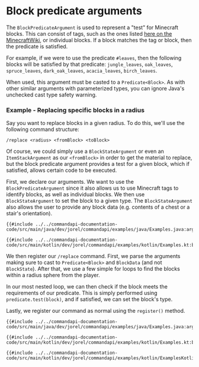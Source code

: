 # Block predicate arguments

The `BlockPredicateArgument` is used to represent a "test" for Minecraft blocks. This can consist of tags, such as the ones listed [here on the MinecraftWiki](https://minecraft.gamepedia.com/Tag#Blocks), or individual blocks. If a block matches the tag or block, then the predicate is satisfied.

For example, if we were to use the predicate `#leaves`, then the following blocks will be satisfied by that predicate: `jungle_leaves`, `oak_leaves`, `spruce_leaves`, `dark_oak_leaves`, `acacia_leaves`, `birch_leaves`.

When used, this argument must be casted to a `Predicate<Block>`. As with other similar arguments with parameterized types, you can ignore Java's unchecked cast type safety warning.

<div class="example">

### Example - Replacing specific blocks in a radius

Say you want to replace blocks in a given radius. To do this, we'll use the following command structure:

```mccmd
/replace <radius> <fromBlock> <toBlock>
```

Of course, we could simply use a `BlockStateArgument` or even an `ItemStackArgument` as our `<fromBlock>` in order to get the material to replace, but the block predicate argument provides a test for a given block, which if satisfied, allows certain code to be executed.

First, we declare our arguments. We want to use the `BlockPredicateArgument` since it also allows us to use Minecraft tags to identify blocks, as well as individual blocks. We then use `BlockStateArgument` to set the block to a given type. The `BlockStateArgument` also allows the user to provide any block data (e.g. contents of a chest or a stair's orientation).

<div class="multi-pre">

```java,Java
{{#include ../../commandapi-documentation-code/src/main/java/dev/jorel/commandapi/examples/java/Examples.java:argumentBlockPredicate1}}
```

```kotlin,Kotlin
{{#include ../../commandapi-documentation-code/src/main/kotlin/dev/jorel/commandapi/examples/kotlin/Examples.kt:blockpredicatearguments}}
```

</div>

We then register our `/replace` command. First, we parse the arguments making sure to cast to `Predicate<Block>` and `BlockData` (and not `BlockState`). After that, we use a few simple for loops to find the blocks within a radius sphere from the player.

In our most nested loop, we can then check if the block meets the requirements of our predicate. This is simply performed using `predicate.test(block)`, and if satisfied, we can set the block's type.

Lastly, we register our command as normal using the `register()` method.

<div class="multi-pre">

```java,Java
{{#include ../../commandapi-documentation-code/src/main/java/dev/jorel/commandapi/examples/java/Examples.java:argumentBlockPredicate2}}
```

```kotlin,Kotlin
{{#include ../../commandapi-documentation-code/src/main/kotlin/dev/jorel/commandapi/examples/kotlin/Examples.kt:blockpredicatearguments2}}
```

```kotlin,Kotlin_DSL
{{#include ../../commandapi-documentation-code/src/main/kotlin/dev/jorel/commandapi/examples/kotlin/ExamplesKotlinDSL.kt:blockpredicatearguments2}}
```

</div>

</div>
